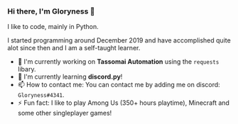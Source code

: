 ### Hi there, I'm Gloryness 👋

I like to code, mainly in Python.

I started programming around December 2019 and have accomplished quite alot since then and I am a self-taught learner.

- 🔭 I'm currently working on **Tassomai Automation** using the `requests` libary.
- 🌱 I'm currently learning **discord.py**!
- 📫 How to contact me: You can contact me by adding me on discord: `Gloryness#4341`.
- ⚡ Fun fact: I like to play Among Us (350+ hours playtime), Minecraft and some other singleplayer games!
